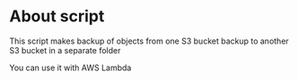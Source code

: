 # About script

This script makes backup of objects from one S3 bucket backup to another S3 bucket in a separate folder

You can use it with AWS Lambda